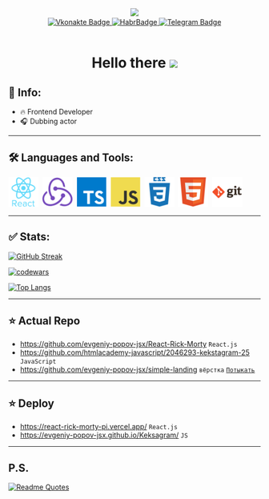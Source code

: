 <div id="header" align="center">
  <img src="https://media.giphy.com/media/zhYSVCirREeIZtONCI/giphy.gif" width="100"/>

  <div id="badges">
    <a href="https://vk.com/dfsgs21">
        <img src="https://img.shields.io/badge/vkontakte-blue?style=for-the-badge&logo=vk&logoColor=white" alt="Vkonakte Badge"/>
    </a>
    <a href="https://freelance.habr.com/freelancers/eto_mi_studio">
        <img src="https://img.shields.io/badge/Freelance-red?style=for-the-badge&logo=habr&logoColor=white" alt="HabrBadge"/>
    </a>
    <a href="https://t.me/jsevxcss">
        <img src="https://img.shields.io/badge/Telegram-blue?style=for-the-badge&logo=telegram&logoColor=white" alt="Telegram Badge"/>
    </a>
    </div>
    <img src="https://komarev.com/ghpvc/?username=evgeniy-popov-jsx&style=flat-square&color=blue" alt=""/>
    <h1>
        Hello there
      <img src="https://media.giphy.com/media/hvRJCLFzcasrR4ia7z/giphy.gif" width="30px"/>
    </h1>
</div>

## 🤵 Info:

- 🔥 Frontend Developer
- 🎧 Dubbing actor

---

## 🛠 Languages and Tools:

<div>
  <img src="https://raw.githubusercontent.com/devicons/devicon/1119b9f84c0290e0f0b38982099a2bd027a48bf1/icons/react/react-original-wordmark.svg" title="React" alt="React" width="60" height="60"/>&nbsp;
  <img src="https://raw.githubusercontent.com/devicons/devicon/1119b9f84c0290e0f0b38982099a2bd027a48bf1/icons/redux/redux-original.svg" title="Redux" alt="Redux " width="60" height="60"/>&nbsp;
  <img src="https://raw.githubusercontent.com/devicons/devicon/1119b9f84c0290e0f0b38982099a2bd027a48bf1/icons/typescript/typescript-plain.svg" title="Redux" alt="Redux " width="60" height="60"/>&nbsp;
  <img src="https://raw.githubusercontent.com/devicons/devicon/1119b9f84c0290e0f0b38982099a2bd027a48bf1/icons/javascript/javascript-original.svg" title="JavaScript" alt="JavaScript" width="60" height="60"/>&nbsp;
  <img src="https://raw.githubusercontent.com/devicons/devicon/1119b9f84c0290e0f0b38982099a2bd027a48bf1/icons/css3/css3-plain-wordmark.svg"  title="CSS3" alt="CSS" width="60" height="60"/>&nbsp;
  <img src="https://raw.githubusercontent.com/devicons/devicon/1119b9f84c0290e0f0b38982099a2bd027a48bf1/icons/html5/html5-original.svg" title="HTML5" alt="HTML" width="60" height="60"/>&nbsp;
  <img src="https://raw.githubusercontent.com/devicons/devicon/1119b9f84c0290e0f0b38982099a2bd027a48bf1/icons/git/git-original-wordmark.svg" title="Git" **alt="Git" width="60" height="60"/>
</div>

---

## ✅ Stats:

[![GitHub Streak](https://github-readme-streak-stats.herokuapp.com/?user=evgeniy-popov-jsx&theme=dark&date_format=M%20j%5B%2C%20Y%5D&mode=weekly)](https://git.io/streak-stats)

[![codewars](https://www.codewars.com/users/evgeniy-popov-jsx/badges/large)](https://www.codewars.com/users/evgeniy-popov-jsx)

[![Top Langs](https://github-readme-stats.vercel.app/api/top-langs/?username=evgeniy-popov-jsx&layout=compact&theme=vision-friendly-dark)](https://github.com/anuraghazra/github-readme-stats)

---

## ⭐️ Actual Repo

- https://github.com/evgeniy-popov-jsx/React-Rick-Morty `React.js`
- https://github.com/htmlacademy-javascript/2046293-kekstagram-25 `JavaScript`
- https://github.com/evgeniy-popov-jsx/simple-landing `вёрстка` <a href="https://simple-landing-pi.vercel.app/">`Потыкать`</a>
---

## ⭐️ Deploy

- https://react-rick-morty-pi.vercel.app/ `React.js`
- https://evgeniy-popov-jsx.github.io/Keksagram/ `JS`
---

## P.S.

[![Readme Quotes](https://quotes-github-readme.vercel.app/api?type=horizontal&theme=dark)](https://github.com/piyushsuthar/github-readme-quotes)
